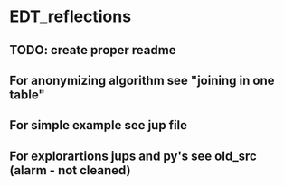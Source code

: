 # EDT_reflections

## TODO: create proper readme

## For anonymizing algorithm see "joining in one table"
## For simple example see jup file
## For explorartions jups and py's see old_src (alarm - not cleaned)
